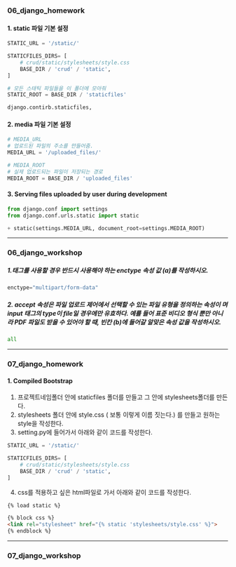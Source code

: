 ### 06_django_homework



#### 1. static 파일 기본 설정

```python
STATIC_URL = '/static/'

STATICFILES_DIRS= [
    # crud/static/stylesheets/style.css
    BASE_DIR / 'crud' / 'static',
]

# 모든 스태틱 파일들을 이 폴더에 모아줘
STATIC_ROOT = BASE_DIR / 'staticfiles'

django.contirb.staticfiles,
```



#### 2. media 파일 기본 설정

```python
# MEDIA_URL
# 업로드된 파일의 주소를 만들어줌.
MEDIA_URL = '/uploaded_files/'

# MEDIA_ROOT
# 실제 업로드되는 파일이 저장되는 경로 
MEDIA_ROOT = BASE_DIR / 'uploaded_files'
```



#### 3. Serving files uploaded by user during development

```python
from django.conf import settings
from django.conf.urls.static import static

+ static(settings.MEDIA_URL, document_root=settings.MEDIA_ROOT)
```



---



### 06_django_workshop



##### 1.태그를 사용할 경우 반드시 사용해야 하는 enctype 속성 값 (a)를 작성하시오.

```python
enctype="multipart/form-data"
```



##### 2.  accept 속성은 파일 업로드 제어에서 선택할 수 있는 파일 유형을 정의하는 속성이 며 input 태그의 type이 file일 경우에만 유효하다. 예를 들어 표준 비디오 형식 뿐만 아니라 PDF 파일도 받을 수 있어야 할 때, 빈칸 (b)에 들어갈 알맞은 속성 값을 작성하시오.

```python
all
```



---



### 07_django_homework



#### 1. Compiled Bootstrap

1.  프로젝트네임폴더 안에 staticfiles 폴더를 만들고 그 안에  stylesheets폴더를 만든다.
2.  stylesheets 폴더 안에 style.css ( 보통 이렇게 이름 짓는다.) 를 만들고 원하는 style을 작성한다.
3. setting.py에 들어가서 아래와 같이 코드를 작성한다.

```python
STATIC_URL = '/static/'

STATICFILES_DIRS= [
    # crud/static/stylesheets/style.css
    BASE_DIR / 'crud' / 'static',
]
```

4. css를 적용하고 싶은 html파일로 가서 아래와 같이 코드를 작성한다.

```html
{% load static %}

{% block css %}
<link rel="stylesheet" href="{% static 'stylesheets/style.css' %}">
{% endblock %}
```



---



### 07_django_workshop



